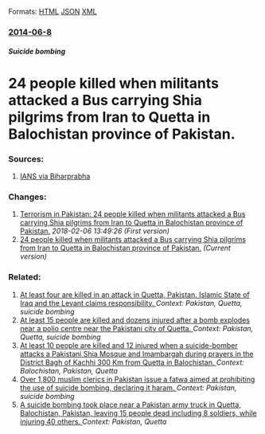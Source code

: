 
Formats: [HTML](/news/2014/06/8/24-people-killed-when-militants-attacked-a-bus-carrying-shia-pilgrims-from-iran-to-quetta-in-balochistan-province-of-pakistan.html)  [JSON](/news/2014/06/8/24-people-killed-when-militants-attacked-a-bus-carrying-shia-pilgrims-from-iran-to-quetta-in-balochistan-province-of-pakistan.json)  [XML](/news/2014/06/8/24-people-killed-when-militants-attacked-a-bus-carrying-shia-pilgrims-from-iran-to-quetta-in-balochistan-province-of-pakistan.xml)  

### [2014-06-8](/news/2014/06/8/index.md)

##### Suicide bombing
# 24 people killed when militants attacked a Bus carrying Shia pilgrims from Iran to Quetta in Balochistan province of Pakistan.




### Sources:

1. [IANS via Biharprabha](http://news.biharprabha.com/2014/06/24-shia-pilgrims-killed-in-an-attack-on-bus-in-balochistan-pakistan/)

### Changes:

1. [Terrorism in Pakistan: 24 people killed when militants attacked a Bus carrying Shia pilgrims from Iran to Quetta in Balochistan province of Pakistan.](/news/2014/06/8/terrorism-in-pakistan-24-people-killed-when-militants-attacked-a-bus-carrying-shia-pilgrims-from-iran-to-quetta-in-balochistan-province-of.md) _2018-02-06 13:49:26 (First version)_
1. [24 people killed when militants attacked a Bus carrying Shia pilgrims from Iran to Quetta in Balochistan province of Pakistan.](/news/2014/06/8/24-people-killed-when-militants-attacked-a-bus-carrying-shia-pilgrims-from-iran-to-quetta-in-balochistan-province-of-pakistan.md) _(Current version)_

### Related:

1. [ At least four are killed in an attack in Quetta, Pakistan. Islamic State of Iraq and the Levant claims responsibility. ](/news/2016/11/19/at-least-four-are-killed-in-an-attack-in-quetta-pakistan-islamic-state-of-iraq-and-the-levant-claims-responsibility.md) _Context: Pakistan, Quetta, suicide bombing_
2. [At least 15 people are killed and dozens injured after a bomb explodes near a polio centre near the Pakistani city of Quetta. ](/news/2016/01/13/at-least-15-people-are-killed-and-dozens-injured-after-a-bomb-explodes-near-a-polio-centre-near-the-pakistani-city-of-quetta.md) _Context: Pakistan, Quetta, suicide bombing_
3. [At least 10 people are killed and 12 injured when a suicide-bomber attacks a Pakistani Shia Mosque and Imambargah during prayers in the District Bagh of Kachhi 300 Km from Quetta in Balochistan. ](/news/2015/10/22/at-least-10-people-are-killed-and-12-injured-when-a-suicide-bomber-attacks-a-pakistani-shia-mosque-and-imambargah-during-prayers-in-the-dist.md) _Context: Balochistan, Pakistan, Quetta_
4. [Over 1,800 muslim clerics in Pakistan issue a fatwa aimed at prohibiting the use of suicide bombing, declaring it haram. ](/news/2018/01/16/over-1-800-muslim-clerics-in-pakistan-issue-a-fatwa-aimed-at-prohibiting-the-use-of-suicide-bombing-declaring-it-haram.md) _Context: Pakistan, suicide bombing_
5. [A suicide bombing took place near a Pakistan army truck in Quetta, Balochistan, Pakistan, leaving 15 people dead including 8 soldiers, while injuring 40 others. ](/news/2017/08/12/a-suicide-bombing-took-place-near-a-pakistan-army-truck-in-quetta-balochistan-pakistan-leaving-15-people-dead-including-8-soldiers-while.md) _Context: Pakistan, Quetta_

